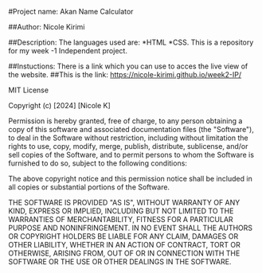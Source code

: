 #Project name: Akan Name Calculator

##Author: Nicole Kirimi 

##Description: The languages used are: *HTML *CSS.
This is a repository for my week -1 Independent project. 

##Instuctions: There is a link which you can use to acces the live view of the website. 
##This is the link: https://nicole-kirimi.github.io/week2-IP/

MIT License

Copyright (c) [2024] [Nicole K]

Permission is hereby granted, free of charge, to any person obtaining a copy
of this software and associated documentation files (the "Software"), to deal
in the Software without restriction, including without limitation the rights
to use, copy, modify, merge, publish, distribute, sublicense, and/or sell
copies of the Software, and to permit persons to whom the Software is
furnished to do so, subject to the following conditions:

The above copyright notice and this permission notice shall be included in all
copies or substantial portions of the Software.

THE SOFTWARE IS PROVIDED "AS IS", WITHOUT WARRANTY OF ANY KIND, EXPRESS OR
IMPLIED, INCLUDING BUT NOT LIMITED TO THE WARRANTIES OF MERCHANTABILITY,
FITNESS FOR A PARTICULAR PURPOSE AND NONINFRINGEMENT. IN NO EVENT SHALL THE
AUTHORS OR COPYRIGHT HOLDERS BE LIABLE FOR ANY CLAIM, DAMAGES OR OTHER
LIABILITY, WHETHER IN AN ACTION OF CONTRACT, TORT OR OTHERWISE, ARISING FROM,
OUT OF OR IN CONNECTION WITH THE SOFTWARE OR THE USE OR OTHER DEALINGS IN THE
SOFTWARE.
